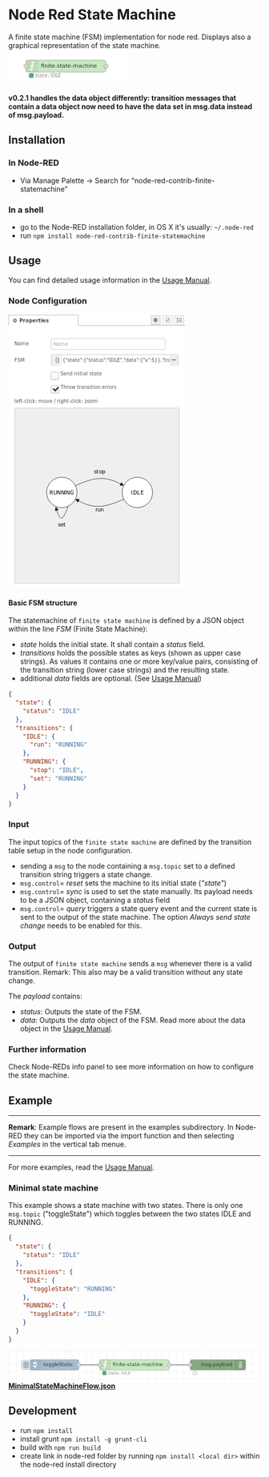 
# Node Red State Machine
A finite state machine (FSM) implementation for node red. Displays also a graphical representation of the state machine.  
![node-appearance](images/node-appearance.png)

**v0.2.1 handles the data object differently: transition messages that contain a data object now need to have the data set in msg.data instead of msg.payload.**

## Installation

### In Node-RED
* Via Manage Palette -> Search for "node-red-contrib-finite-statemachine"

### In a shell
* go to the Node-RED installation folder, in OS X it's usually: `~/.node-red`
* run `npm install node-red-contrib-finite-statemachine`

## Usage

You can find detailed usage information in the [Usage Manual](https://github.com/lutzer/node-red-contrib-finite-statemachine/blob/master/MANUAL.md).

### Node Configuration
![node-settings](images/node-settings.png)

#### Basic FSM structure
The statemachine of `finite state machine` is defined by a JSON object within the line *FSM* (Finite State Machine):

- *state* holds the initial state. It shall contain a *status* field.
- *transitions* holds the possible states as keys (shown as upper case strings). As values it contains one or more key/value pairs, consisting of the transition string (lower case strings) and the resulting state.
- additional *data* fields are optional. (See [Usage Manual](https://github.com/lutzer/node-red-contrib-finite-statemachine/blob/master/MANUAL.md))

```json
{
  "state": {
    "status": "IDLE"
  },
  "transitions": {
    "IDLE": {
      "run": "RUNNING"
    },
    "RUNNING": {
      "stop": "IDLE",
      "set": "RUNNING"
    }
  }
}
```

### Input
The input topics of the  `finite state machine`  are defined by the transition table setup in the node configuration.

- sending a `msg` to the node containing a `msg.topic` set to a defined transition string triggers a state change.
- `msg.control`= *reset* sets the machine to its initial state (*"state"*)
- `msg.control`= *sync* is used to set the state manually. Its payload needs to be a JSON object, containing a *status* field
- `msg.control`= *query* triggers a state query event and the current state is sent to the output of the state machine. The option *Always send state change* needs to be enabled for this.

### Output

The output of `finite state machine` sends a  `msg` whenever there is a valid transition.
Remark: This also may be a valid transition without any state change.

The *payload* contains:
- *status*: Outputs the state of the FSM.
- *data*: Outputs the *data* object of the FSM. Read more about the data object in the [Usage Manual](https://github.com/lutzer/node-red-contrib-finite-statemachine/blob/master/MANUAL.md).


### Further information
Check Node-REDs info panel to see more information on how to configure the state machine.


## Example
***
**Remark**: Example flows are present in the examples subdirectory. In Node-RED they can be imported via the import function and then selecting *Examples* in the vertical tab menue.
***

For more examples, read the [Usage Manual](https://github.com/lutzer/node-red-contrib-finite-statemachine/blob/master/MANUAL.md).

### Minimal state machine

This example shows a state machine with two states. There is only one `msg.topic` ("toggleState") which toggles between the two states IDLE and RUNNING.


```json
{
  "state": {
    "status": "IDLE"
  },
  "transitions": {
    "IDLE": {
      "toggleState": "RUNNING"
    },
    "RUNNING": {
      "toggleState": "IDLE"
    }
  }
}
```
![flow-minimal](images/flow-minimal.png)
[**MinimalStateMachineFlow.json**](examples/MinimalStateMachineFlow.json)  



## Development

* run `npm install`
* install grunt `npm install -g grunt-cli`
* build with `npm run build`
* create link in node-red folder by running `npm install <local dir>` within the node-red install directory
